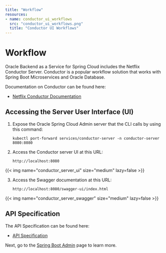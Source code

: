 ```yaml
---
title: "Workflow"
resources:
- name: conductor_ui_workflows
  src: "conductor_ui_workflows.png"
  title: "Conductor UI Workflows"
---
```


# Workflow

Oracle Backend as a Service for Spring Cloud includes the Netflix Conductor Server. Conductor is a popular workflow solution that
works with Spring Boot Microservices and Oracle Database.

Documentation on Conductor can be found here:

* [Netflix Conductor Documentation](https://conductor.netflix.com/)

## Accessing the Server User Interface (UI)

1. Expose the Oracle Spring Cloud Admin server that the CLI calls by using this command:

    ```shell
    kubectl port-forward services/conductor-server -n conductor-server 8080:8080
    ```

2. Access the Conductor server UI at this URL:

    ```shell
    http://localhost:8080
    ```

<!-- spellchecker-disable -->
{{< img name="conductor_server_ui" size="medium" lazy=false >}}
<!-- spellchecker-enable -->

3. Access the Swagger documentation at this URL:

    ```shell
    http://localhost:8080/swagger-ui/index.html
    ```

<!-- spellchecker-disable -->
{{< img name="conductor_server_swagger" size="medium" lazy=false >}}
<!-- spellchecker-enable -->

## API Specification

The API Specification can be found here:

* [API Specification](https://conductor.netflix.com/apispec.html)

Next, go to the [Spring Boot Admin](../spring-admin/) page to learn more.
